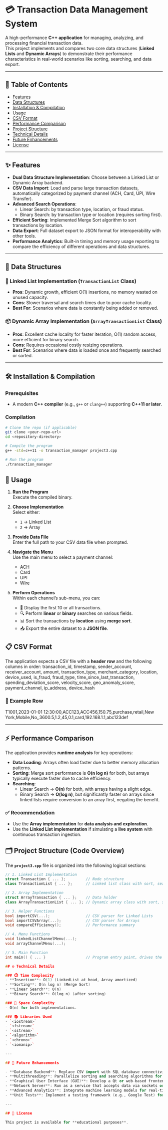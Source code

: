 # 💳 Transaction Data Management System

A high-performance **C++ application** for managing, analyzing, and processing financial transaction data.  
This project implements and compares two core data structures (**Linked Lists** and **Dynamic Arrays**) to demonstrate their performance characteristics in real-world scenarios like sorting, searching, and data export.

---

## 📖 Table of Contents

- [Features](#-features)  
- [Data Structures](#-data-structures)  
- [Installation & Compilation](#️-installation--compilation)  
- [Usage](#-usage)  
- [CSV Format](#-csv-format)  
- [Performance Comparison](#-performance-comparison)  
- [Project Structure](#️-project-structure-code-overview)  
- [Technical Details](#-technical-details)  
- [Future Enhancements](#-future-enhancements)  
- [License](#-license)  

---

## ✨ Features

- **Dual Data Structure Implementation**: Choose between a Linked List or Dynamic Array backend.  
- **CSV Data Import**: Load and parse large transaction datasets, automatically categorized by payment channel (ACH, Card, UPI, Wire Transfer).  
- **Advanced Search Operations**:
  - Linear Search: by transaction type, location, or fraud status.  
  - Binary Search: by transaction type or location (requires sorting first).  
- **Efficient Sorting**: Implemented Merge Sort algorithm to sort transactions by location.  
- **Data Export**: Full dataset export to JSON format for interoperability with other tools.  
- **Performance Analytics**: Built-in timing and memory usage reporting to compare the efficiency of different operations and data structures.  

---

## 🧱 Data Structures

### 🔗 Linked List Implementation (`TransactionList` Class)
- **Pros**: Dynamic growth, efficient O(1) insertions, no memory wasted on unused capacity.  
- **Cons**: Slower traversal and search times due to poor cache locality.  
- **Best For**: Scenarios where data is constantly being added or removed.  

### 📦 Dynamic Array Implementation (`ArrayTransactionList` Class)
- **Pros**: Excellent cache locality for faster iteration, O(1) random access, more efficient for binary search.  
- **Cons**: Requires occasional costly resizing operations.  
- **Best For**: Scenarios where data is loaded once and frequently searched or sorted.  

---

## 🛠️ Installation & Compilation

### Prerequisites
- A modern **C++ compiler** (e.g., `g++` or `clang++`) supporting **C++11 or later**.

### Compilation
```bash
# Clone the repo (if applicable)
git clone <your-repo-url>
cd <repository-directory>

# Compile the program
g++ -std=c++11 -o transaction_manager project3.cpp

# Run the program
./transaction_manager
```
## 🚀 Usage

1. **Run the Program**  
   Execute the compiled binary.

2. **Choose Implementation**  
   Select either:
   - `1` → Linked List  
   - `2` → Array  

3. **Provide Data File**  
   Enter the full path to your CSV data file when prompted.

4. **Navigate the Menu**  
   Use the main menu to select a payment channel:  
   - ACH  
   - Card  
   - UPI  
   - Wire  

5. **Perform Operations**  
   Within each channel’s sub-menu, you can:  
   - 📄 Display the first 10 or all transactions.  
   - 🔍 Perform **linear** or **binary** searches on various fields.  
   - 📊 Sort the transactions by **location** using **merge sort**.  
   - 📤 Export the entire dataset to a **JSON file**.

## 📋 CSV Format

The application expects a CSV file with a **header row** and the following columns in order:
transaction_id, timestamp, sender_account, receiver_account, amount, transaction_type, merchant_category, location, device_used, is_fraud, fraud_type, time_since_last_transaction, spending_deviation_score, velocity_score, geo_anomaly_score, payment_channel, ip_address, device_hash


### 📝 Example Row
T1001,2023-01-01 12:30:00,ACC123,ACC456,150.75,purchase,retail,New York,Mobile,No,,3600.5,1.2,45,0.1,card,192.168.1.1,abc123def

---

## ⚡ Performance Comparison

The application provides **runtime analysis** for key operations:

- **Data Loading**: Arrays often load faster due to better memory allocation patterns.  
- **Sorting**: Merge sort performance is **O(n log n)** for both, but arrays typically execute faster due to cache efficiency.  
- **Searching**:  
  - Linear Search → **O(n)** for both, with arrays having a slight edge.  
  - Binary Search → **O(log n)**, but significantly faster on arrays since linked lists require conversion to an array first, negating the benefit.  

### ✅ Recommendation
- Use the **Array implementation** for **data analysis and exploration**.  
- Use the **Linked List implementation** if simulating a **live system** with continuous transaction ingestion.

## 🗂️ Project Structure (Code Overview)

The **`project3.cpp`** file is organized into the following logical sections:

```cpp
// 1. Linked List Implementation
struct Transaction { ... };         // Node structure
class TransactionList { ... };      // Linked list class with sort, search, export

// 2. Array Implementation
struct ArrayTransaction { ... };    // Data holder
class ArrayTransactionList { ... }; // Dynamic array class with sort, search, export

// 3. Helper Functions
bool importCSV(...);                // CSV parser for Linked Lists
bool importCSVArray(...);           // CSV parser for Arrays
void compareEfficiency();           // Performance summary

// 4. Menu Functions
void linkedListChannelMenu(...);
void arrayChannelMenu(...);

// 5. Main Function
int main() { ... }                  // Program entry point, drives the UI.

## ⚙️ Technical Details

### ⏱️ Time Complexity
- **Insertion**: O(1) (LinkedList at head, Array amortized)  
- **Sorting**: O(n log n) (Merge Sort)  
- **Linear Search**: O(n)  
- **Binary Search**: O(log n) (after sorting)  

### 💾 Space Complexity
- O(n) for both implementations.  

### 📚 Libraries Used
- `<iostream>`  
- `<fstream>`  
- `<sstream>`  
- `<algorithm>`  
- `<chrono>`  
- `<iomanip>`  

---

## 🔮 Future Enhancements

- **Database Backend**: Replace CSV import with SQL database connectivity.  
- **Multithreading**: Parallelize sorting and searching algorithms for large datasets.  
- **Graphical User Interface (GUI)**: Develop a Qt or web-based frontend.  
- **Network Server**: Run as a service that accepts data via sockets or HTTP.  
- **Advanced Analytics**: Integrate machine learning models for real-time fraud prediction.  
- **Unit Tests**: Implement a testing framework (e.g., Google Test) for reliability.  

---

## 📜 License

This project is available for **educational purposes**.


